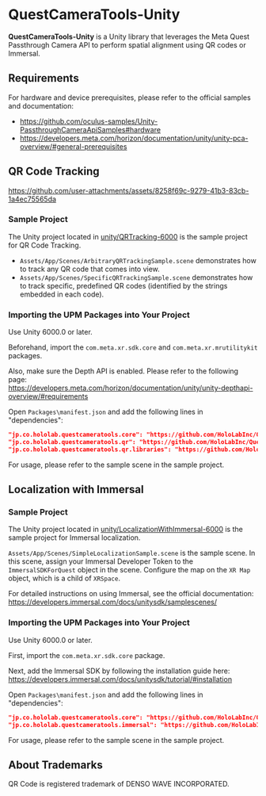 # QuestCameraTools-Unity

**QuestCameraTools-Unity** is a Unity library that leverages the Meta Quest Passthrough Camera API to perform spatial alignment using QR codes or Immersal.

## Requirements

For hardware and device prerequisites, please refer to the official samples and documentation:

- https://github.com/oculus-samples/Unity-PassthroughCameraApiSamples#hardware
- https://developers.meta.com/horizon/documentation/unity/unity-pca-overview/#general-prerequisites

## QR Code Tracking

https://github.com/user-attachments/assets/8258f69c-9279-41b3-83cb-1a4ec75565da

### Sample Project

The Unity project located in [unity/QRTracking-6000](./unity/QRTracking-6000/) is the sample project for QR Code Tracking.

- `Assets/App/Scenes/ArbitraryQRTrackingSample.scene` demonstrates how to track any QR code that comes into view.
- `Assets/App/Scenes/SpecificQRTrackingSample.scene` demonstrates how to track specific, predefined QR codes (identified by the strings embedded in each code).

### Importing the UPM Packages into Your Project

Use Unity 6000.0 or later.

Beforehand, import the `com.meta.xr.sdk.core` and `com.meta.xr.mrutilitykit` packages.

Also, make sure the Depth API is enabled. Please refer to the following page:  
https://developers.meta.com/horizon/documentation/unity/unity-depthapi-overview/#requirements

Open `Packages\manifest.json` and add the following lines in "dependencies":

```json
"jp.co.hololab.questcameratools.core": "https://github.com/HoloLabInc/QuestCameraTools-Unity.git?path=packages/jp.co.hololab.questcameratools.core",
"jp.co.hololab.questcameratools.qr": "https://github.com/HoloLabInc/QuestCameraTools-Unity.git?path=packages/jp.co.hololab.questcameratools.qr",
"jp.co.hololab.questcameratools.qr.libraries": "https://github.com/HoloLabInc/QuestCameraTools-Unity.git?path=packages/jp.co.hololab.questcameratools.qr.libraries",
```

For usage, please refer to the sample scene in the sample project.

## Localization with Immersal

### Sample Project

The Unity project located in [unity/LocalizationWithImmersal-6000](./unity/LocalizationWithImmersal-6000/) is the sample project for Immersal localization.

`Assets/App/Scenes/SimpleLocalizationSample.scene` is the sample scene.
In this scene, assign your Immersal Developer Token to the `ImmersalSDKForQuest` object in the scene.
Configure the map on the `XR Map` object, which is a child of `XRSpace`.

For detailed instructions on using Immersal, see the official documentation:  
https://developers.immersal.com/docs/unitysdk/samplescenes/

### Importing the UPM Packages into Your Project

Use Unity 6000.0 or later.

First, import the `com.meta.xr.sdk.core` package.

Next, add the Immersal SDK by following the installation guide here:  
https://developers.immersal.com/docs/unitysdk/tutorial/#installation

Open `Packages\manifest.json` and add the following lines in "dependencies":

```json
"jp.co.hololab.questcameratools.core": "https://github.com/HoloLabInc/QuestCameraTools-Unity.git?path=packages/jp.co.hololab.questcameratools.core",
"jp.co.hololab.questcameratools.immersal": "https://github.com/HoloLabInc/QuestCameraTools-Unity.git?path=packages/jp.co.hololab.questcameratools.immersal",
```

For usage, please refer to the sample scene in the sample project.

## About Trademarks

QR Code is registered trademark of DENSO WAVE INCORPORATED.
